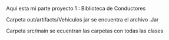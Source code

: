 Aqui esta mi parte proyecto 1 : Biblioteca de Conductores

Carpeta out/artifacts/Vehiculos jar se encuentra el archivo .Jar

Carpeta src/main se ecuentran las carpetas con todas las clases
